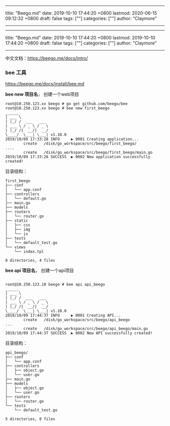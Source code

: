
---
title: "Beego.md"
date: 2019-10-10 17:44:20 +0800
lastmod: 2020-06-15 09:12:32 +0800
draft: false
tags: [""]
categories: [""]
author: "Claymore"

---

---
title: "Beego.md"
date: 2019-10-10 17:44:20 +0800
lastmod: 2019-10-10 17:44:20 +0800
draft: false
tags: [""]
categories: [""]
author: "Claymore"

---


中文文档：https://beego.me/docs/intro/







### bee 工具

https://beego.me/docs/install/bee.md

**bee new 项目名**， 创建一个web项目

```
root@10.250.123.xx beego # go get github.com/beego/bee
root@10.250.123.xx beego # bee new first_beego
______
| ___ \
| |_/ /  ___   ___
| ___ \ / _ \ / _ \
| |_/ /|  __/|  __/
\____/  \___| \___| v1.10.0
2019/10/09 17:33:28 INFO     ▶ 0001 Creating application...
        create   /disk/go_workspace/src/beego/first_beego/
....
        create   /disk/go_workspace/src/beego/first_beego/main.go
2019/10/09 17:33:28 SUCCESS  ▶ 0002 New application successfully created!
```

目录结构：

```
first_beego
├── conf
│   └── app.conf
├── controllers
│   └── default.go
├── main.go
├── models
├── routers
│   └── router.go
├── static
│   ├── css
│   ├── img
│   └── js
├── tests
│   └── default_test.go
└── views
    └── index.tpl

8 directories, 4 files

```



**bee api 项目名**， 创建一个api项目

```

root@10.250.123.10 beego # bee api api_beego
______
| ___ \
| |_/ /  ___   ___
| ___ \ / _ \ / _ \
| |_/ /|  __/|  __/
\____/  \___| \___| v1.10.0
2019/10/09 17:44:37 INFO     ▶ 0001 Creating API...
        create   /disk/go_workspace/src/beego/api_beego
...
        create   /disk/go_workspace/src/beego/api_beego/main.go
2019/10/09 17:44:37 SUCCESS  ▶ 0002 New API successfully created!
```

目录结构：

```
api_beego/
├── conf
│   └── app.conf
├── controllers
│   ├── object.go
│   └── user.go
├── main.go
├── models
│   ├── object.go
│   └── user.go
├── routers
│   └── router.go
└── tests
    └── default_test.go

5 directories, 8 files
```

